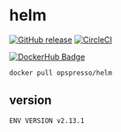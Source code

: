 # helm

[![GitHub release](https://img.shields.io/github/release/opspresso/helm.svg)](https://github.com/opspresso/helm/releases)
[![CircleCI](https://circleci.com/gh/opspresso/helm.svg?style=svg)](https://circleci.com/gh/opspresso/helm)

[![DockerHub Badge](http://dockeri.co/image/opspresso/helm)](https://hub.docker.com/r/opspresso/helm/)

```bash
docker pull opspresso/helm
```

## version

```
ENV VERSION v2.13.1
```

